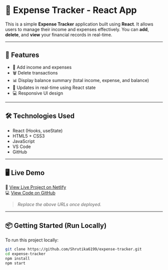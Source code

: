 # 💸 Expense Tracker - React App

This is a simple **Expense Tracker** application built using **React**. It allows users to manage their income and expenses effectively. You can **add**, **delete**, and **view** your financial records in real-time.

---

## 🚀 Features

- 📌 Add income and expenses
- 🗑️ Delete transactions
- 📊 Display balance summary (total income, expense, and balance)
- 🔄 Updates in real-time using React state
- 💻 Responsive UI design

---

## 🛠️ Technologies Used

- React (Hooks, useState)
- HTML5 + CSS3
- JavaScript
- VS Code
- GitHub

---

## 🖥️ Live Demo

🔗 [View Live Project on Netlify](https://your-live-demo-link.netlify.app)  
💻 [View Code on GitHub](https://github.com/Shrutika6199/expense-tracker)

> _Replace the above URLs once deployed._

---

## 📦 Getting Started (Run Locally)

To run this project locally:

```bash
git clone https://github.com/Shrutika6199/expense-tracker.git
cd expense-tracker
npm install
npm start
